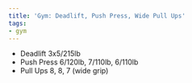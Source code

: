 ```yaml
---
title: 'Gym: Deadlift, Push Press, Wide Pull Ups'
tags:
- gym
---
```


- Deadlift 3x5/215lb
- Push Press 6/120lb, 7/110lb, 6/110lb
- Pull Ups 8, 8, 7 (wide grip)
